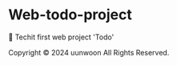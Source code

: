 # Web-todo-project
🎀 Techit first web project 'Todo'

Copyright © 2024 uunwoon All Rights Reserved.

